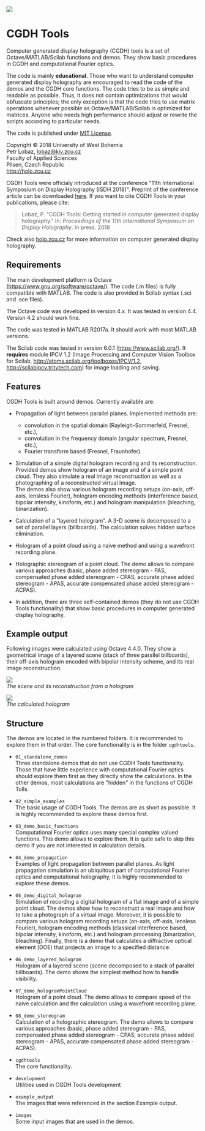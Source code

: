 ![](example_output/DEMO_hologram_projection_H.jpg)

# CGDH Tools

Computer generated display holography (CGDH) tools is a set of 
Octave/MATLAB/Scilab functions and demos. They show basic procedures in CGDH 
and computational Fourier optics.

The code is mainly **educational**. Those who want to understand computer 
generated display holography are encouraged to read the code of the demos
and the CGDH core functions. The code tries to be as simple and readable as 
possible. Thus, it does not contain optimizations that would obfuscate 
principles; the only exception is that the code tries to use matrix operations
whenever possible as Octave/MATLAB/Scilab is optimized for matrices. 
Anyone who needs high performance should adjust or rewrite the scripts
according to particular needs.

The code is published under 
[MIT License](https://en.wikipedia.org/wiki/MIT_License).

Copyright © 2018 University of West Bohemia  
Petr Lobaz, lobaz@kiv.zcu.cz  
Faculty of Applied Sciences  
Pilsen, Czech Republic  
http://holo.zcu.cz

CGDH Tools were officialy introduced at the conference 
"11th International Symposium on Display Holography (ISDH 2018)".
Preprint of the conference article can be downloaded 
[here](http://holo.zcu.cz/download/Lobaz-ISDH2018_CGDH_Tools.pdf).
If you want to cite CGDH Tools in your publications, please cite:

> Lobaz, P. "CGDH Tools: Getting started in computer generated
> display holography." 
> In: _Proceedings of the 11th International Symposium on Display Holography_. 
> In press. 2018

Check also [holo.zcu.cz](http://holo.zcu.cz) for more information on computer 
generated display holography.


## Requirements

The main development platform is Octave (https://www.gnu.org/software/octave/). 
The code (.m files) is fully compatible with MATLAB. The code is also 
provided in Scilab syntax (.sci and .sce files). 

The Octave code was developed in version 4.x. It was tested in version 4.4. 
Version 4.2 should work fine.

The code was tested in MATLAB R2017a. It should work with most MATLAB versions.

The Scilab code was tested in version 6.0.1 (https://www.scilab.org/).
It **requires** module IPCV 1.2 (Image Processing and Computer Vision 
Toolbox for Scilab, http://atoms.scilab.org/toolboxes/IPCV/1.2, 
http://scilabipcv.tritytech.com) for image loading and saving. 


## Features

CGDH Tools is built around demos. Currently available are:

* Propagation of light between parallel planes. Implemented methods are:

  - convolution in the spatial domain (Rayleigh-Sommerfeld, Fresnel, etc.),
  - convolution in the frequency domain (angular spectrum, Fresnel, etc.),
  - Fourier transform based (Fresnel, Fraunhofer).

* Simulation of a simple digital hologram recording and its reconstruction.
  Provided demos show hologram of an image and of a simple point cloud. 
  They also simulate a real image reconstruction as well as a photographing
  of a reconstructed virtual image.  
  The demos also show various hologram recording setups (on-axis, off-axis,
  lensless Fourier), hologram encoding methods (interference based, bipolar
  intensity, kinoform, etc.) and hologram manipulation (bleaching, 
  binarization).  

* Calculation of a "layered hologram". A 3-D scene is decomposed to a set
  of parallel layers (billboards). The calculation solves hidden surface
  elimination.
  
* Hologram of a point cloud using a naive method and using a wavefront recording
  plane.
  
* Holographic stereogram of a point cloud. The demo allows to compare various
  approaches (basic, phase added stereogram - PAS, compensated phase added
  stereogram - CPAS, accurate phase added stereogram - APAS, accurate 
  compensated phase added stereogram - ACPAS).

* In addition, there are three self-contained demos (they do not use CGDH Tools
  functionality) that show basic procedures in computer generated display 
  holography.
  
## Example output

Following images were calculated using Octave 4.4.0. They show a geometrical
image of a layered scene (stack of three parallel billboards), their
off-axis hologram encoded with bipolar intensity scheme, and its real image
reconstruction.


![](example_output/layered-fig1.png)  
*The scene and its reconstruction from a hologram*


![](example_output/layered-fig2.png)  
*The calculated hologram*


## Structure

The demos are located in the numbered folders. It is recommended to explore them
in that order. The core functionality is in the folder `cgdhtools`.

* `01_standalone_demos`  
  Three standalone demos that do not use CGDH Tools functionality. Those that
  have little experience with computational Fourier optics should explore them
  first as they directly show the calculations. In the other demos, most 
  calculations are "hidden" in the functions of CGDH Tolls.

* `02_simple_examples`  
  The basic usage of CGDH Tools. The demos are as short as possible. 
  It is highly recommended to explore these demos first.

* `03_demo_basic_functions`  
  Computational Fourier optics uses many special complex valued functions. This
  demo allows to explore them. It is quite safe to skip this demo if you are
  not interested in calculation details.

* `04_demo_propagation`  
  Examples of light propagation between parallel planes. As light propagation 
  simulation is an ubiquitous part of computational Fourier optics and
  computational holography, it is highly recommended to explore these demos.

* `05_demo_digital_hologram`  
  Simulation of recording a digital hologram of a flat image and of a simple 
  point cloud. The demos show how to reconstruct a real image and how to take
  a photograph of a virtual image. Moreover, it is possible to compare
  various hologram recording setups (on-axis, off-axis, lensless Fourier), 
  hologram encoding methods (classical interference based, bipolar intensity,
  kinoform, etc.) and hologram processing (binarization, bleaching). Finally, 
  there is a demo that calculates a diffractive optical element (DOE) that 
  projects an image to a specified distance.  

* `06_demo_layered_hologram`  
  Hologram of a layered scene (scene decomposed to a stack of parallel 
  billboards). The demo shows the simplest method how to handle visibility. 

* `07_demo_hologramPointCloud`  
  Hologram of a point cloud. The demo allows to compare speed of the naive 
  calculation and the calculation using a wavefront recording plane. 

* `08_demo_stereogram`  
  Calculation of a holographic stereogram. The demo allows to compare various
  approaches (basic, phase added stereogram - PAS, compensated phase added
  stereogram - CPAS, accurate phase added stereogram - APAS, accurate 
  compensated phase added stereogram - ACPAS).

* `cgdhtools`  
  The core functionality.

* `development`  
  Utilities used in CGDH Tools development 

* `example_output`  
  The images that were referenced in the section Example output.
  
* `images`  
  Some input images that are used in the demos.
